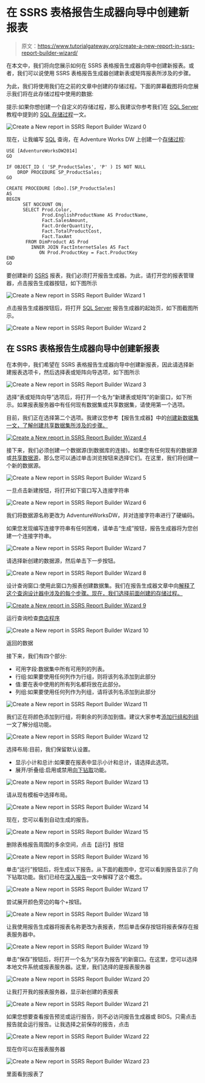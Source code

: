 # 在 SSRS 表格报告生成器向导中创建新报表

> 原文：<https://www.tutorialgateway.org/create-a-new-report-in-ssrs-report-builder-wizard/>

在本文中，我们将向您展示如何在 SSRS 表格报告生成器向导中创建新报表。或者，我们可以说使用 SSRS 表格报告生成器创建新表或矩阵报表所涉及的步骤。

为此，我们将使用我们在之前的文章中创建的存储过程。下面的屏幕截图将向您展示我们将在此存储过程中使用的数据:

提示:如果你想创建一个自定义的存储过程，那么我建议你参考我们在 [SQL Server](https://www.tutorialgateway.org/sql/) 教程中提到的 [SQL 存储过程](https://www.tutorialgateway.org/select-stored-procedure-in-sql-server/)一文。

![Create a New report in SSRS Report Builder Wizard 0](img/cddb37c4de55474c4c64c6a6f26cbd1f.png)

现在，让我编写 [SQL](https://www.tutorialgateway.org/sql/) 查询，在 Adventure Works DW 上创建一个[存储过程](https://www.tutorialgateway.org/select-stored-procedure-in-sql-server/):

```
USE [AdventureWorksDW2014]
GO

IF OBJECT_ID ( 'SP_ProductSales', 'P' ) IS NOT NULL   
    DROP PROCEDURE SP_ProductSales;  
GO

CREATE PROCEDURE [dbo].[SP_ProductSales]
AS
BEGIN
      SET NOCOUNT ON;
	  SELECT Prod.Color, 
             Prod.EnglishProductName AS ProductName, 
             Fact.SalesAmount,
	         Fact.OrderQuantity, 
             Fact.TotalProductCost, 
             Fact.TaxAmt
       FROM DimProduct AS Prod 
         INNER JOIN FactInternetSales AS Fact 
            ON Prod.ProductKey = Fact.ProductKey 
END
GO
```

要创建新的 [SSRS](https://www.tutorialgateway.org/ssrs/) 报表，我们必须打开报告生成器。为此，请打开您的报表管理器，点击报告生成器按钮，如下图所示

![Create a New report in SSRS Report Builder Wizard 1](img/4ff8fdb732215cf98a9d3255f23d4dc6.png)

点击报告生成器按钮后，将打开 [SQL Server](https://www.tutorialgateway.org/sql/) 报告生成器的起始页，如下图截图所示。

![Create a New report in SSRS Report Builder Wizard 2](img/30eda2a3392ebb0e9429683e2dd06256.png)

## 在 SSRS 表格报告生成器向导中创建新报表

在本例中，我们希望在 SSRS 表格报告生成器向导中创建新报表，因此请选择新建报表选项卡，然后选择表或矩阵向导选项，如下图所示

![Create a New report in SSRS Report Builder Wizard 3](img/b3fac0543bfcf3329f732e287de7c0e6.png)

选择“表或矩阵向导”选项后，将打开一个名为“新建表或矩阵”的新窗口，如下所示。如果报表服务器中有任何现有数据集或共享数据集，请使用第一个选项。

目前，我们正在选择第二个选项。我建议您参考【报告生成器】中的[创建新数据集一文，了解创建共享数据集所涉及的步骤。](https://www.tutorialgateway.org/create-a-new-dataset-using-ssrs-report-builder-wizard/)

[![Create a New report in SSRS Report Builder Wizard 4](img/8e57b94a4ec96e1f6ce1a9ba332ebdc0.png)](https://www.tutorialgateway.org/create-a-new-dataset-using-ssrs-report-builder-wizard/)

接下来，我们必须创建一个数据源(到数据库的连接)。如果您有任何现有的数据源或[共享数据源](https://www.tutorialgateway.org/data-source-in-ssrs-report-manager/)，那么您可以通过单击浏览按钮来选择它们。在这里，我们将创建一个新的数据源。

![Create a New report in SSRS Report Builder Wizard 5](img/65e6fdb00780657d3e6a27f9ca26ee08.png)

一旦点击新建按钮，将打开如下窗口写入连接字符串

![Create a New report in SSRS Report Builder Wizard 6](img/8130d3bfebd9d3b13b43cf7fef995d27.png)

我们将数据源名称更改为 AdventureWorksDW，并对连接字符串进行了硬编码。

如果您发现编写连接字符串有任何困难，请单击“生成”按钮，报告生成器将为您创建一个连接字符串。

![Create a New report in SSRS Report Builder Wizard 7](img/29e247e7bc03845863984d0c0241b6bb.png)

请选择新创建的数据源，然后单击下一步按钮。

![Create a New report in SSRS Report Builder Wizard 8](img/8ccfe7a239f264f7a336b109a572354d.png)

设计查询窗口:使用此窗口为报表创建数据集。我们在报告生成器文章中向[解释了这个查询设计器中涉及的每个步骤。现在，我们选择前面创建的存储过程。](https://www.tutorialgateway.org/create-a-new-dataset-using-ssrs-report-builder-wizard/)

[![Create a New report in SSRS Report Builder Wizard 9](img/38abf386a6b5c2d78688b55cbca42c7f.png)](https://www.tutorialgateway.org/create-a-new-dataset-using-ssrs-report-builder-wizard/)

运行查询检查[商店程序](https://www.tutorialgateway.org/stored-procedures-in-sql/)

![Create a New report in SSRS Report Builder Wizard 10](img/4e0a9b0939d11c1303682f6c1e9b9555.png)

返回的数据

接下来，我们有四个部分:

*   可用字段:数据集中所有可用列的列表。
*   行组:如果要使用任何列作为行组，则将该列名添加到此部分
*   值:要在表中使用的所有列名都将放在此部分。
*   列组:如果要使用任何列作为列组，请将该列名添加到此部分

![Create a New report in SSRS Report Builder Wizard 11](img/8cfa88c2e64b91e239bcf3a3e8682c7b.png)

我们正在将颜色添加到行组，将剩余的列添加到值。建议大家参考[添加行组和列组](https://www.tutorialgateway.org/ssrs-grouping-in-table-reports/)一文了解分组功能。

![Create a New report in SSRS Report Builder Wizard 12](img/1298967977cd5801a54045471faaa927.png)

选择布局:目前，我们保留默认设置。

*   显示小计和总计:如果要在报表中显示小计和总计，请选择此选项。
*   展开/折叠组:启用或禁用[向下钻取](https://www.tutorialgateway.org/ssrs-drill-down-report/)功能。

![Create a New report in SSRS Report Builder Wizard 13](img/0f6b30cfd6fac5f57eac75fe4d21b1ce.png)

请从现有模板中选择布局。

![Create a New report in SSRS Report Builder Wizard 14](img/9f67096e195bdafbaacdc334669d863e.png)

现在，您可以看到自动生成的报告。

![Create a New report in SSRS Report Builder Wizard 15](img/04d1aedd3306247e11f75e5a8deef9fd.png)

删除表格报告周围的多余空间，点击【运行】按钮

![Create a New report in SSRS Report Builder Wizard 16](img/365cfd1155d001c0fad2536f8408e84e.png)

单击“运行”按钮后，将生成以下报告。从下面的截图中，您可以看到报告显示了向下钻取功能。我们已经在[深入报告](https://www.tutorialgateway.org/ssrs-drill-down-report/)一文中解释了这个概念。

![Create a New report in SSRS Report Builder Wizard 17](img/dd6e18756b142d501e6105f07b083929.png)

尝试展开颜色旁边的每个+按钮。

![Create a New report in SSRS Report Builder Wizard 18](img/53c544a8f18671817350ebe3260b4330.png)

让我使用报告生成器将报表名称更改为表报表，然后单击保存按钮将报表保存在报表服务器中。

![Create a New report in SSRS Report Builder Wizard 19](img/1a0d06761562463f6070a399928fc7bf.png)

单击“保存”按钮后，将打开一个名为“另存为报告”的新窗口。在这里，您可以选择本地文件系统或报表服务器。这里，我们选择的是报表服务器

![Create a New report in SSRS Report Builder Wizard 20](img/006c6204e80fae3b61df5d5643649d9c.png)

让我打开我的报表服务器，显示新创建的表报表

![Create a New report in SSRS Report Builder Wizard 21](img/74ee3c30adf89c252534a1f484d14c61.png)

如果您想要查看报告预览或运行报告，则不必访问报告生成器或 BIDS。只需点击报告就会运行报告。让我选择之前保存的报告，点击

![Create a New report in SSRS Report Builder Wizard 22](img/0cd628cacac430fc82c86fa24b1bad36.png)

现在你可以在报表服务器

![Create a New report in SSRS Report Builder Wizard 23](img/29ebb0a9d61bca2cec2d5f090e9ee592.png)

里面看到报表了